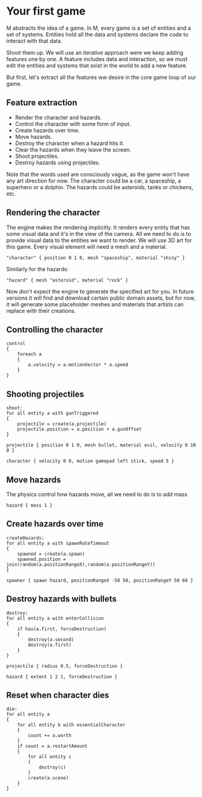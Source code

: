 # Your first game

M abstracts the idea of a game. In M, every game is a set of entities and a set
of systems. Entities hold all the data and systems declare the code to interact
with that data.

Shoot them up. We will use an iterative approach were we keep adding features
one by one. A feature includes data and interaction, so we must edit the
entities and systems that exist in the world to add a new feature.

But first, let's extract all the features ww desire in the core game loop of our
game.

## Feature extraction

* Render the character and hazards.
* Control the character with some form of input.
* Create hazards over time.
* Move hazards.
* Destroy the character when a hazard hits it.
* Clear the hazards when they leave the screen.
* Shoot projectiles.
* Destroy hazards using projectiles.

Note that the words used are consciously vague, as the game won't have any art
direction for now. The character could be a car, a spaceship, a superhero or a
dolphin. The hazards could be asteroids, tanks or chickens, etc.

## Rendering the character

The engine makes the rendering implicitly. It renders every entity that has some
visual data and it's in the view of the camera. All we need to do is to provide
visual data to the entities we want to render. We will use 3D art for this game.
Every visual element will need a mesh and a material.

~~~ {.set .first .main.text}
"character" { position 0 1 0, mesh "spaceship", material "shiny" }
~~~

Similarly for the hazards:

~~~ {.append .first .main.text}
"hazard" { mesh "asteroid", material "rock" }
~~~

Now don't expect the engine to generate the specified art for you. In future
versions it will find and download certain public domain assets, but for now, it
will generate some placeholder meshes and materials that artists can replace
with their creations.

## Controlling the character

~~~ {.append .first .main.text}
control
{
    foreach a
    {
        a.velocity = a.motionVector * a.speed
    }
}
~~~

## Shooting projectiles

~~~ {.append .first .main.text}
shoot:
for all entity a with gunTriggered
{
    projectile = create(a.projectile)
    projectile.position = a.position + a.gunOffset
}
~~~

~~~ {.append .first .main.text}
projectile { position 0 1 0, mesh bullet, material evil, velocity 0 10 0 }
~~~

~~~ {.append .first .main.text}
character { velocity 0 0, motion gamepad left stick, speed 5 }
~~~

## Move hazards

The physics control how hazards move, all we need to do is to add mass

~~~ {.append .first .main.text}
hazard { mass 1 }
~~~

## Create hazards over time

~~~ {.append .first .main.text}
createHazards:
for all entity a with spawnRateTimeout
{
    spawned = create(a.spawn)
    spawned.position = join(random(a.positionRangeX),random(a.positionRangeY))
}
~~~

~~~ {.append .first .main.text}
spawner { spawn hazard, positionRangeX -50 50, positionRangeY 50 60 }
~~~

## Destroy hazards with bullets

~~~ {.append .first .main.text}
destroy:
for all entity a with enterCollision
{
    if has(a.first, forceDestruction)
    {
        destroy(a.second)
        destroy(a.first)
    }
}
~~~

~~~ {.append .first .main.text}
projectile { radius 0.5, forceDestruction }
~~~

~~~ {.append .first .main.text}
hazard { extent 1 2 1, forceDestruction }
~~~

## Reset when character dies

~~~ {.append .first .main.text}
die:
for all entity a
{
    for all entity b with essentialCharacter
    {
        count += a.worth
    }
    if count = a.restartAmount
    {
        for all entity c
        {
            destroy(c)
        }
        create(a.scene)
    }
}
~~~
